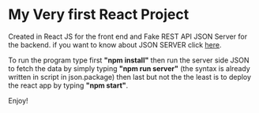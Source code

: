 # My Very first React Project

Created in React JS for the front end and Fake REST API JSON Server for the backend.
if you want to know about JSON SERVER click [here](https://github.com/typicode/json-server).

To run the program type first **"npm install"**
then run the server side JSON to fetch the data by simply typing **"npm run server"** (the syntax is already written in script in json.package)
then last but not the the least is to deploy the react app by typing **"npm start"**.

Enjoy!
